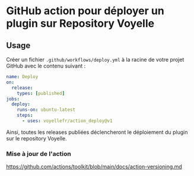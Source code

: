 # GitHub action pour déployer un plugin sur Repository Voyelle

## Usage

Créer un fichier `.github/workflows/deploy.yml` à la racine de votre projet GitHub avec le contenu suivant :

```yaml
name: Deploy
on:
  release:
    types: [published]
jobs:
  deploy:
    runs-on: ubuntu-latest
    steps:
      - uses: voyellefr/action_deploy@v1
```

Ainsi, toutes les releases publiées déclencheront le déploiement du plugin sur le repository Voyelle.

### Mise à jour de l'action
https://github.com/actions/toolkit/blob/main/docs/action-versioning.md
